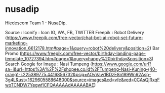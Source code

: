 # nusadip
Hiedescom Team 1 - NusaDip.

Source :
Iconify : Icon IG, WA, FB, TWITTER
Freepik : Robot Delivery (https://www.freepik.com/free-vector/chat-bot-ai-robot-set-future-marketing-innovation_6612178.htm#page=1&query=robot%20delivery&position=2)
          Bar Promo (https://www.freepik.com/free-vector/birthday-landing-page-template_10727394.htm#page=1&query=happy%20birthday&position=3)
Search Google for Image :  Nasi Tumpeng (https://www.google.com/url?sa=i&url=https%3A%2F%2Fshopee.co.id%2FTumpeng-Nasi-Kuning-(40-orang)-i.225389775.4416856732&psig=AOvVaw1BDzE8n189Wn62Asp-3g4L&ust=1629605588648000&source=images&cd=vfe&ved=0CAsQjRxqFwoTCNDW7YegwfICFQAAAAAdAAAAABAE)
